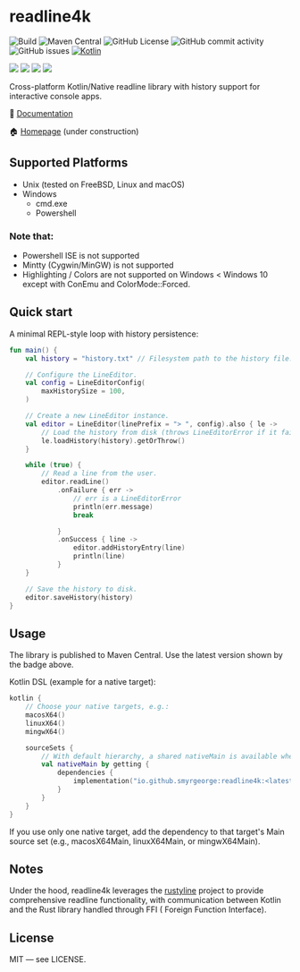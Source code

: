 # readline4k

![Build](https://github.com/smyrgeorge/readline4k/actions/workflows/ci.yml/badge.svg)
![Maven Central](https://img.shields.io/maven-central/v/io.github.smyrgeorge/readline4k)
![GitHub License](https://img.shields.io/github/license/smyrgeorge/readline4k)
![GitHub commit activity](https://img.shields.io/github/commit-activity/w/smyrgeorge/readline4k)
![GitHub issues](https://img.shields.io/github/issues/smyrgeorge/readline4k)
[![Kotlin](https://img.shields.io/badge/kotlin-2.2.10-blue.svg?logo=kotlin)](http://kotlinlang.org)

![](https://img.shields.io/static/v1?label=&message=Platforms&color=grey)
![](https://img.shields.io/static/v1?label=&message=Linux&color=blue)
![](https://img.shields.io/static/v1?label=&message=macOS&color=blue)
![](https://img.shields.io/static/v1?label=&message=Windows&color=blue)

Cross-platform Kotlin/Native readline library with history support for interactive console apps.

📖 [Documentation](https://smyrgeorge.github.io/readline4k/)

🏠 [Homepage](https://smyrgeorge.github.io/) (under construction)

## Supported Platforms

- Unix (tested on FreeBSD, Linux and macOS)
- Windows
    - cmd.exe
    - Powershell

### Note that:

- Powershell ISE is not supported
- Mintty (Cygwin/MinGW) is not supported
- Highlighting / Colors are not supported on Windows < Windows 10 except with ConEmu and ColorMode::Forced.

## Quick start

A minimal REPL-style loop with history persistence:

```kotlin
fun main() {
    val history = "history.txt" // Filesystem path to the history file.

    // Configure the LineEditor.
    val config = LineEditorConfig(
        maxHistorySize = 100,
    )

    // Create a new LineEditor instance.
    val editor = LineEditor(linePrefix = "> ", config).also { le ->
        // Load the history from disk (throws LineEditorError if it fails).
        le.loadHistory(history).getOrThrow()
    }

    while (true) {
        // Read a line from the user.
        editor.readLine()
            .onFailure { err ->
                // err is a LineEditorError
                println(err.message)
                break

            }
            .onSuccess { line ->
                editor.addHistoryEntry(line)
                println(line)
            }
    }

    // Save the history to disk.
    editor.saveHistory(history)
}
```

## Usage

The library is published to Maven Central.
Use the latest version shown by the badge above.

Kotlin DSL (example for a native target):

```kotlin
kotlin {
    // Choose your native targets, e.g.:
    macosX64()
    linuxX64()
    mingwX64()

    sourceSets {
        // With default hierarchy, a shared nativeMain is available when you have multiple native targets
        val nativeMain by getting {
            dependencies {
                implementation("io.github.smyrgeorge:readline4k:<latest>")
            }
        }
    }
}
```

If you use only one native target, add the dependency to that target's Main source set (e.g., macosX64Main,
linuxX64Main, or mingwX64Main).

## Notes

Under the hood, readline4k leverages the [rustyline](https://github.com/kkawakam/rustyline) project to provide
comprehensive readline functionality, with communication between Kotlin and the Rust library handled through FFI (
Foreign Function Interface).

## License

MIT — see LICENSE.

